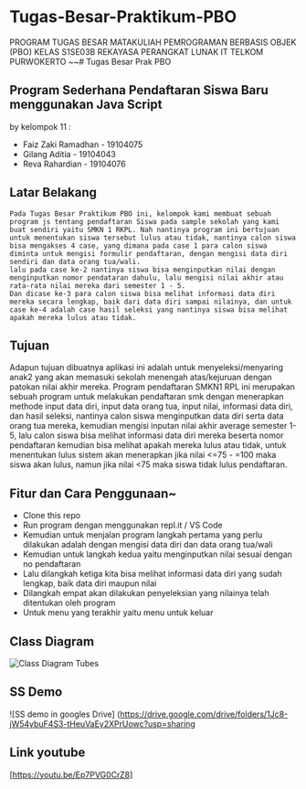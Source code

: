 # Tugas-Besar-Praktikum-PBO
PROGRAM TUGAS BESAR MATAKULIAH PEMROGRAMAN BERBASIS OBJEK (PBO)
KELAS S1SE03B REKAYASA PERANGKAT LUNAK IT TELKOM PURWOKERTO
~~# Tugas Besar Prak PBO
## Program Sederhana Pendaftaran Siswa Baru menggunakan Java Script
by kelompok 11 :
 - Faiz Zaki Ramadhan	- 19104075
 - Gilang Aditia  	- 19104043
 - Reva Rahardian	- 19104076
## Latar Belakang	
	Pada Tugas Besar Praktikum PBO ini, kelompok kami membuat sebuah program js tentang pendaftaran Siswa pada sample sekolah yang kami buat sendiri yaitu SMKN 1 RKPL. Nah nantinya program ini bertujuan untuk menentukan siswa tersebut lulus atau tidak, nantinya calon siswa bisa mengakses 4 case, yang dimana pada case 1 para calon siswa diminta untuk mengisi formulir pendaftaran, dengan mengisi data diri sendiri dan data orang tua/wali. 
	lalu pada case ke-2 nantinya siswa bisa menginputkan nilai dengan menginputkan nomor pendataran dahulu, lalu mengisi nilai akhir atau rata-rata nilai mereka dari semester 1 - 5. 
	Dan dicase ke-3 para calon siswa bisa melihat informasi data diri mereka secara lengkap, baik dari data diri sampai nilainya, dan untuk case ke-4 adalah case hasil seleksi yang nantinya siswa bisa melihat apakah mereka lulus atau tidak.
## Tujuan
Adapun tujuan dibuatnya aplikasi ini adalah untuk menyeleksi/menyaring anak2 yang akan memasuki sekolah menengah atas/kejuruan dengan patokan nilai akhir mereka.
	Program pendaftaran SMKN1 RPL ini merupakan sebuah program untuk melakukan pendaftaran smk dengan menerapkan methode input data diri, input data orang tua, input nilai, informasi data diri, dan hasil seleksi, nantinya calon siswa menginputkan data diri serta data orang tua mereka, kemudian mengisi inputan nilai akhir average semester 1-5, lalu calon siswa bisa melihat informasi data diri mereka beserta nomor pendaftaran kemudian bisa melihat apakah  mereka lulus atau tidak, untuk menentukan lulus sistem akan menerapkan jika nilai <=75  - =100 maka siswa akan lulus, namun jika nilai <75 maka siswa tidak lulus pendaftaran.
 
## Fitur dan Cara Penggunaan~
 - Clone this repo 
 - Run program dengan menggunakan repl.it / VS Code
 - Kemudian untuk menjalan program langkah pertama yang perlu dilakukan adalah dengan mengisi data diri dan data orang tua/wali
 - Kemudian untuk langkah kedua yaitu menginputkan nilai sesuai dengan no pendaftaran 
 - Lalu dilangkah ketiga kita bisa melihat informasi data diri yang sudah lengkap, baik data diri maupun nilai
 - Dilangkah empat akan dilakukan penyeleksian yang nilainya telah ditentukan oleh program
 - Untuk menu yang terakhir yaitu menu untuk keluar

## Class Diagram
![Class Diagram Tubes](https://user-images.githubusercontent.com/56437913/108015606-2624d580-7043-11eb-9f5a-72e97ed83cd9.jpg)

## SS Demo 
![SS demo in googles Drive]
(https://drive.google.com/drive/folders/1Jc8-jW54ybuF4S3-tHeuVaEy2XPrUowc?usp=sharing

## Link youtube
[https://youtu.be/Ep7PVG0CrZ8]

  
